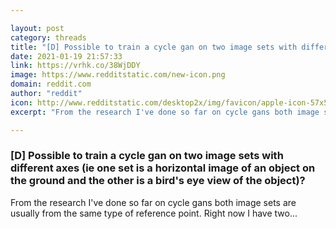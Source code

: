 ```yaml
---

layout: post
category: threads
title: "[D] Possible to train a cycle gan on two image sets with different axes (ie one set is a horizontal image of an object on the ground and the other is a bird's eye view of the object)?"
date: 2021-01-19 21:57:33
link: https://vrhk.co/38WjDDY
image: https://www.redditstatic.com/new-icon.png
domain: reddit.com
author: "reddit"
icon: http://www.redditstatic.com/desktop2x/img/favicon/apple-icon-57x57.png
excerpt: "From the research I've done so far on cycle gans both image sets are usually from the same type of reference point. Right now I have two..."

---
```


### [D] Possible to train a cycle gan on two image sets with different axes (ie one set is a horizontal image of an object on the ground and the other is a bird's eye view of the object)?

From the research I've done so far on cycle gans both image sets are usually from the same type of reference point. Right now I have two...